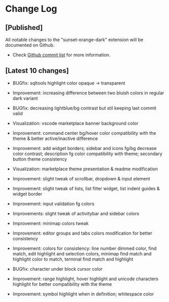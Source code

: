 # Change Log

## [Published]

All notable changes to the "sunset-orange-dark" extension will be documented on Github.

- Check [Github commit list](https://github.com/thekomer/Sunset-orange-VSCode-theme/commits/master) for more information.

## [Latest 10 changes]

- BUGfix: sqltools highlight color opaque -> transparent

- Improvement: increasing difference between two bluish colors in regular dark variant

- BUGfix: decreasing lightblue/bg contrast but stil keeping last commit valid

- Visualization: vscode marketplace banner background color

- Improvement: command center bg/hover color compatibility with the theme & better active/inactive difference

- Improvement: add widget borders; sidebar and icons fg/bg decrease color contrast; description fg color compatibility with theme; secondary button theme consistency

- Visualization: marketplace theme presentation & readme modification

- Improvement: slight tweak of scrollbar, dropdown & input element

- Improvement: slight tweak of lists, list filter widget, list indent guides & widget border

- Improvement: input validation fg colors

- Improvements: slight tweak of activitybar and sidebar colors

- Improvement: minimap colors tweak

- Improvement: editor groups and tabs colors modification for better consistency

- Improvement: colors for consistency: line number dimmed color, find match, edit highlight and selection colors, minimap find match and highlight color to match, terminal find match and highlight

- BUGfix: character under block cursor color

- Improvement: range highlight, hover highlight and unicode characters highlight for better compatibility with the theme

- Improvement: symbol highlight when in definition; whitespace color
